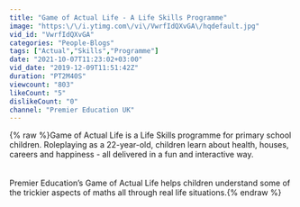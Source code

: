 ```yaml
---
title: "Game of Actual Life - A Life Skills Programme"
image: "https:\/\/i.ytimg.com\/vi\/VwrfIdQXvGA\/hqdefault.jpg"
vid_id: "VwrfIdQXvGA"
categories: "People-Blogs"
tags: ["Actual","Skills","Programme"]
date: "2021-10-07T11:23:02+03:00"
vid_date: "2019-12-09T11:51:42Z"
duration: "PT2M40S"
viewcount: "803"
likeCount: "5"
dislikeCount: "0"
channel: "Premier Education UK"
---
```

{% raw %}Game of Actual Life is a Life Skills programme for primary school children. Roleplaying as a 22-year-old, children learn about health, houses, careers and happiness - all delivered in a fun and interactive way. <br /><br /><br />Premier Education’s Game of Actual Life helps children understand some of the trickier aspects of maths all through real life situations.{% endraw %}
